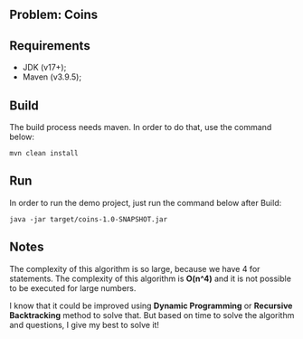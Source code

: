 ## **Problem: Coins**

## **Requirements**

*   JDK (v17+);
*   Maven (v3.9.5);

## **Build**

The build process needs maven. In order to do that, use the command below:

```shell
mvn clean install
```

## **Run**

In order to run the demo project, just run the command below after Build:

```shell
java -jar target/coins-1.0-SNAPSHOT.jar
```

## **Notes**

The complexity of this algorithm is so large, because we have 4 for statements. 
The complexity of this algorithm is **O(n^4)** and it is not possible to be executed for large numbers.

I know that it could be improved using **Dynamic Programming** or **Recursive Backtracking** method to solve that. But based on time to solve the algorithm
and questions, I give my best to solve it!